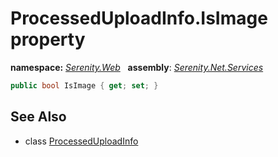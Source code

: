 # ProcessedUploadInfo.IsImage property
**namespace:** *[Serenity.Web](../../README.md#serenity.web-namespace)*   **assembly**: *[Serenity.Net.Services](../../README.md)*

```csharp
public bool IsImage { get; set; }
```

## See Also

* class [ProcessedUploadInfo](../ProcessedUploadInfo.md)